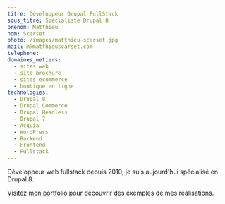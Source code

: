 ```yaml
---
titre: Développeur Drupal FullStack
sous_titre: Spécialiste Drupal 8
prenom: Matthieu
nom: Scarset
photo: /images/matthieu-scarset.jpg
mail: m@matthieuscarset.com
telephone:
domaines_metiers:
  - sites web
  - site brochure
  - sites ecommerce
  - boutique en ligne
technologies:
  - Drupal 8
  - Drupal Commerce
  - Drupal Headless
  - Drupal 7
  - Acquia
  - WordPress
  - Backend
  - Frontend
  - Fullstack
---
```


Développeur web fullstack depuis 2010, je suis aujourd'hui spécialisé en Drupal 8.

Visitez [mon portfolio](https://matthieuscarset.com/) pour découvrir des exemples de mes réalisations.
